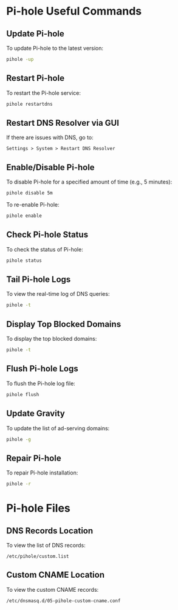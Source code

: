 # Pi-hole Useful Commands

## Update Pi-hole
To update Pi-hole to the latest version:
```bash
pihole -up
```

## Restart Pi-hole
To restart the Pi-hole service:
```bash
pihole restartdns
```
## Restart DNS Resolver via GUI
If there are issues with DNS, go to:
```
Settings > System > Restart DNS Resolver
```

## Enable/Disable Pi-hole
To disable Pi-hole for a specified amount of time (e.g., 5 minutes):
```bash
pihole disable 5m
```
To re-enable Pi-hole:
```bash
pihole enable
```

## Check Pi-hole Status
To check the status of Pi-hole:
```bash
pihole status
```

## Tail Pi-hole Logs
To view the real-time log of DNS queries:
```bash
pihole -t
```

## Display Top Blocked Domains
To display the top blocked domains:
```bash
pihole -t
```

## Flush Pi-hole Logs
To flush the Pi-hole log file:
```bash
pihole flush
```

## Update Gravity
To update the list of ad-serving domains:
```bash
pihole -g
```

## Repair Pi-hole
To repair Pi-hole installation:
```bash
pihole -r
```

# Pi-hole Files

## DNS Records Location
To view the list of DNS records:
```
/etc/pihole/custom.list
```

## Custom CNAME Location
To view the custom CNAME records:
```
/etc/dnsmasq.d/05-pihole-custom-cname.conf
```